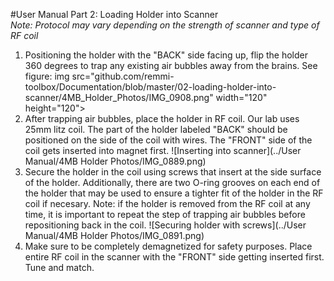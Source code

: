 #User Manual Part 2: Loading Holder into Scanner  
*Note: Protocol may vary depending on the strength of scanner and type of RF coil*

1. Positioning the holder with the "BACK" side facing up, flip the holder 360 degrees to trap any existing air bubbles away from the brains. See figure: img src="github.com/remmi-toolbox/Documentation/blob/master/02-loading-holder-into-scanner/4MB_Holder_Photos/IMG_0908.png" width="120" height="120"> 
2. After trapping air bubbles, place the holder in RF coil. Our lab uses 25mm litz coil. The part of the holder labeled "BACK" should be positioned on the side of the coil with wires. The "FRONT" side of the coil gets inserted into magnet first. ![Inserting into scanner](../User Manual/4MB Holder Photos/IMG_0889.png)
3. Secure the holder in the coil using screws that insert at the side surface of the holder. Additionally, there are two O-ring grooves on each end of the holder that may be used to ensure a tighter fit of the holder in the RF coil if necesary. Note: if the holder is removed from the RF coil at any time, it is important to repeat the step of trapping air bubbles before repositioning back in the coil. ![Securing holder with screws](../User Manual/4MB Holder Photos/IMG_0891.png)
4. Make sure to be completely demagnetized for safety purposes. Place entire RF coil in the scanner with the "FRONT" side getting inserted first. Tune and match.
